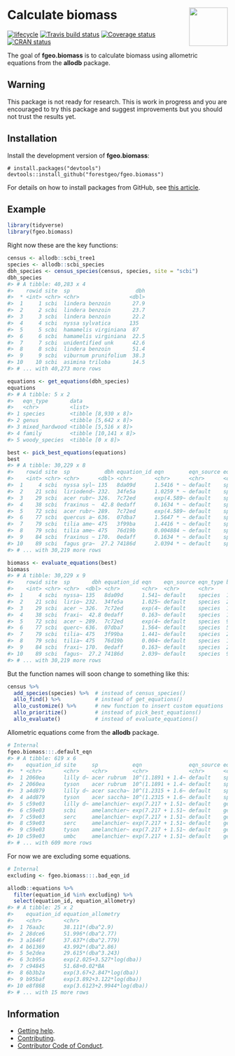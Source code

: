 
<!-- README.md is generated from README.Rmd. Please edit that file -->

# <img src="https://i.imgur.com/vTLlhbp.png" align="right" height=88 /> Calculate biomass

[![lifecycle](https://img.shields.io/badge/lifecycle-experimental-orange.svg)](https://www.tidyverse.org/lifecycle/#experimental)
[![Travis build
status](https://travis-ci.org/forestgeo/fgeo.biomass.svg?branch=master)](https://travis-ci.org/forestgeo/fgeo.biomass)
[![Coverage
status](https://coveralls.io/repos/github/forestgeo/fgeo.biomass/badge.svg)](https://coveralls.io/r/forestgeo/fgeo.biomass?branch=master)
[![CRAN
status](https://www.r-pkg.org/badges/version/fgeo.biomass)](https://cran.r-project.org/package=fgeo.biomass)

The goal of **fgeo.biomass** is to calculate biomass using allometric
equations from the **allodb** package.

## Warning

This package is not ready for research. This is work in progress and you
are encouraged to try this package and suggest improvements but you
should not trust the results yet.

## Installation

Install the development version of **fgeo.biomass**:

    # install.packages("devtools")
    devtools::install_github("forestgeo/fgeo.biomass")

For details on how to install packages from GitHub, see [this
article](https://goo.gl/dQKEeg).

## Example

``` r
library(tidyverse)
library(fgeo.biomass)
```

Right now these are the key functions:

``` r
census <- allodb::scbi_tree1
species <- allodb::scbi_species
dbh_species <- census_species(census, species, site = "scbi")
dbh_species
#> # A tibble: 40,283 x 4
#>    rowid site  sp                     dbh
#>  * <int> <chr> <chr>                <dbl>
#>  1     1 scbi  lindera benzoin       27.9
#>  2     2 scbi  lindera benzoin       23.7
#>  3     3 scbi  lindera benzoin       22.2
#>  4     4 scbi  nyssa sylvatica      135  
#>  5     5 scbi  hamamelis virginiana  87  
#>  6     6 scbi  hamamelis virginiana  22.5
#>  7     7 scbi  unidentified unk      42.6
#>  8     8 scbi  lindera benzoin       51.4
#>  9     9 scbi  viburnum prunifolium  38.3
#> 10    10 scbi  asimina triloba       14.5
#> # ... with 40,273 more rows

equations <- get_equations(dbh_species)
equations
#> # A tibble: 5 x 2
#>   eqn_type       data                 
#>   <chr>          <list>               
#> 1 species        <tibble [8,930 x 8]> 
#> 2 genus          <tibble [5,642 x 8]> 
#> 3 mixed_hardwood <tibble [5,516 x 8]> 
#> 4 family         <tibble [10,141 x 8]>
#> 5 woody_species  <tibble [0 x 8]>

best <- pick_best_equations(equations)
best
#> # A tibble: 30,229 x 8
#>    rowid site  sp           dbh equation_id eqn        eqn_source eqn_type
#>    <int> <chr> <chr>      <dbl> <chr>       <chr>      <chr>      <chr>   
#>  1     4 scbi  nyssa syl~ 135   8da09d      1.5416 * ~ default    species 
#>  2    21 scbi  liriodend~ 232.  34fe5a      1.0259 * ~ default    species 
#>  3    29 scbi  acer rubr~ 326.  7c72ed      exp(4.589~ default    species 
#>  4    38 scbi  fraxinus ~  42.8 0edaff      0.1634 * ~ default    species 
#>  5    72 scbi  acer rubr~ 289.  7c72ed      exp(4.589~ default    species 
#>  6    77 scbi  quercus a~ 636.  07dba7      1.5647 * ~ default    species 
#>  7    79 scbi  tilia ame~ 475   3f99ba      1.4416 * ~ default    species 
#>  8    79 scbi  tilia ame~ 475   76d19b      0.004884 ~ default    species 
#>  9    84 scbi  fraxinus ~ 170.  0edaff      0.1634 * ~ default    species 
#> 10    89 scbi  fagus gra~  27.2 74186d      2.0394 * ~ default    species 
#> # ... with 30,219 more rows

biomass <- evaluate_equations(best)
biomass
#> # A tibble: 30,229 x 9
#>    rowid site  sp       dbh equation_id eqn    eqn_source eqn_type biomass
#>    <int> <chr> <chr>  <dbl> <chr>       <chr>  <chr>      <chr>      <dbl>
#>  1     4 scbi  nyssa~ 135   8da09d      1.541~ default    species  1.10e12
#>  2    21 scbi  lirio~ 232.  34fe5a      1.025~ default    species  2.99e 6
#>  3    29 scbi  acer ~ 326.  7c72ed      exp(4~ default    species  1.26e 8
#>  4    38 scbi  fraxi~  42.8 0edaff      0.163~ default    species  1.11e 3
#>  5    72 scbi  acer ~ 289.  7c72ed      exp(4~ default    species  9.38e 7
#>  6    77 scbi  querc~ 636.  07dba7      1.564~ default    species  5.41e 7
#>  7    79 scbi  tilia~ 475   3f99ba      1.441~ default    species  2.97e 7
#>  8    79 scbi  tilia~ 475   76d19b      0.004~ default    species  1.97e 3
#>  9    84 scbi  fraxi~ 170.  0edaff      0.163~ default    species  2.81e 4
#> 10    89 scbi  fagus~  27.2 74186d      2.039~ default    species  9.97e 3
#> # ... with 30,219 more rows
```

But the function names will soon change to something like this:

``` r
census %>%
  add_species(species) %>%  # instead of census_species()
  allo_find() %>%           # instead of get_equations()
  allo_customize() %>%      # new function to insert custom equations
  allo_prioritize()         # instead of pick_best_equations()
  allo_evaluate()           # instead of evaluate_equations()
```

Allometric equations come from the **allodb** package.

``` r
# Internal
fgeo.biomass:::.default_eqn
#> # A tibble: 619 x 6
#>    equation_id site     sp           eqn               eqn_source eqn_type
#>  * <chr>       <chr>    <chr>        <chr>             <chr>      <chr>   
#>  1 2060ea      lilly d~ acer rubrum  10^(1.1891 + 1.4~ default    species 
#>  2 2060ea      tyson    acer rubrum  10^(1.1891 + 1.4~ default    species 
#>  3 a4d879      lilly d~ acer saccha~ 10^(1.2315 + 1.6~ default    species 
#>  4 a4d879      tyson    acer saccha~ 10^(1.2315 + 1.6~ default    species 
#>  5 c59e03      lilly d~ amelanchier~ exp(7.217 + 1.51~ default    genus   
#>  6 c59e03      scbi     amelanchier~ exp(7.217 + 1.51~ default    genus   
#>  7 c59e03      serc     amelanchier~ exp(7.217 + 1.51~ default    genus   
#>  8 c59e03      serc     amelanchier~ exp(7.217 + 1.51~ default    genus   
#>  9 c59e03      tyson    amelanchier~ exp(7.217 + 1.51~ default    genus   
#> 10 c59e03      umbc     amelanchier~ exp(7.217 + 1.51~ default    genus   
#> # ... with 609 more rows
```

For now we are excluding some equations.

``` r
# Internal
excluding <- fgeo.biomass:::.bad_eqn_id

allodb::equations %>% 
  filter(equation_id %in% excluding) %>% 
  select(equation_id, equation_allometry)
#> # A tibble: 25 x 2
#>    equation_id equation_allometry         
#>    <chr>       <chr>                      
#>  1 76aa3c      38.111*(dba^2.9)           
#>  2 28dce6      51.996*(dba^2.77)          
#>  3 a1646f      37.637*(dba^2.779)         
#>  4 b61369      43.992*(dba^2.86)          
#>  5 5e2dea      29.615*(dba^3.243)         
#>  6 3cb95a      exp(2.025+3.527*log(dba))  
#>  7 c94845      51.68+0.02*BA              
#>  8 6b3b2a      exp(3.67+2.847*log(dba))   
#>  9 b95baf      exp(3.892+3.122*log(dba))  
#> 10 e8f868      exp(3.6123+2.9944*log(dba))
#> # ... with 15 more rows
```

## Information

  - [Getting help](SUPPORT.md).
  - [Contributing](CONTRIBUTING.md).
  - [Contributor Code of Conduct](CODE_OF_CONDUCT.md).
